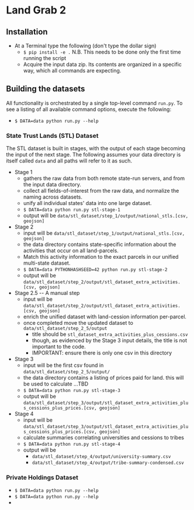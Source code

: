 # Land Grab 2

## Installation

* At a Terminal type the following (don't type the dollar sign)
    * `$ pip install -e .` N.B. This needs to be done only the first time running the script
    * Acquire the input data zip. Its contents are organized in a specific way, which all commands are expecting.

## Building the datasets

All functionality is orchestrated by a single top-level command `run.py`.
To see a listing of all available command options, execute the following:

* `$ DATA=data python run.py --help`

### State Trust Lands (STL) Dataset

The STL dataset is built in stages, with the output of each stage becoming the input of the next stage.
The following assumes your data directory is itself called `data` and all paths will refer to it as such.

* Stage 1
    * gathers the raw data from both remote state-run servers, and from the input data directory.
    * collect all fields-of-interest from the raw data, and normalize the naming across datasets.
    * unify all individual states' data into one large dataset.
    * `$ DATA=data python run.py stl-stage-1`
    * output will be `data/stl_dataset/step_1/output/national_stls.[csv, geojson]`
* Stage 2
    * input will be `data/stl_dataset/step_1/output/national_stls.[csv, geojson]`
    * the data directory contains state-specific information about the activities that occur on all land-parcels.
    * Match this activity information to the exact parcels in our unified multi-state dataset.
    * `$ DATA=data PYTHONHASHSEED=42 python run.py stl-stage-2`
    * output will be `data/stl_dataset/step_2/output/stl_dataset_extra_activities.[csv, geojson]`
* Stage 2.5 -- A manual step
    * input will be `data/stl_dataset/step_2/output/stl_dataset_extra_activities.[csv, geojson]`
    * enrich the unified dataset with land-cession information per-parcel.
    * once completed move the updated dataset to `data/stl_dataset/step_2_5/output`
      * title should be `stl_dataset_extra_activities_plus_cessions.csv`
      * though, as evidenced by the Stage 3 input details, the title is not important to the code.
      * IMPORTANT: ensure there is only one csv in this directory
* Stage 3
    * input will be the first csv found in `data/stl_dataset/step_2_5/output/`
    * the data directory contains a listing of prices paid for land. this will be used to calculate ...TBD
    * `$ DATA=data python run.py stl-stage-3`
    * output will be `data/stl_dataset/step_3/output/stl_dataset_extra_activities_plus_cessions_plus_prices.[csv, geojson]`
* Stage 4
    * input will be `data/stl_dataset/step_3/output/stl_dataset_extra_activities_plus_cessions_plus_prices.[csv, geojson]`
    * calculate summaries correlating universities and cessions to tribes
    * `$ DATA=data python run.py stl-stage-4`
    * output will be 
      * `data/stl_dataset/step_4/output/university-summary.csv`
      * `data/stl_dataset/step_4/output/tribe-summary-condensed.csv`

### Private Holdings Dataset

* `$ DATA=data python run.py --help`
* `$ DATA=data python run.py --help`
* 